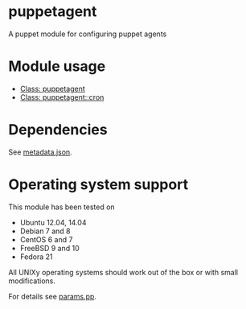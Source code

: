 # puppetagent

A puppet module for configuring puppet agents

# Module usage

* [Class: puppetagent](manifests/init.pp)
* [Class: puppetagent::cron](manifests/cron.pp)

# Dependencies

See [metadata.json](metadata.json).

# Operating system support

This module has been tested on

* Ubuntu 12.04, 14.04
* Debian 7 and 8
* CentOS 6 and 7
* FreeBSD 9 and 10
* Fedora 21

All UNIXy operating systems should work out of the box or with small 
modifications.

For details see [params.pp](manifests/params.pp).
